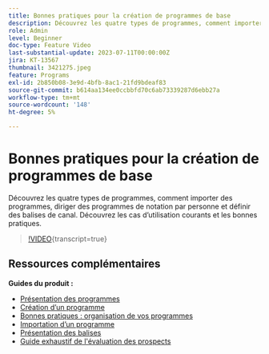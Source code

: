 ```yaml
---
title: Bonnes pratiques pour la création de programmes de base
description: Découvrez les quatre types de programmes, comment importer des programmes, diriger des programmes de notation par personne et définir des balises de canal. Découvrez les cas d’utilisation courants et les bonnes pratiques.
role: Admin
level: Beginner
doc-type: Feature Video
last-substantial-update: 2023-07-11T00:00:00Z
jira: KT-13567
thumbnail: 3421275.jpeg
feature: Programs
exl-id: 2b850b08-3e9d-4bfb-8ac1-21fd9bdeaf83
source-git-commit: b614aa134ee0ccbbfd70c6ab73339287d6ebb27a
workflow-type: tm+mt
source-wordcount: '148'
ht-degree: 5%

---
```


# Bonnes pratiques pour la création de programmes de base

Découvrez les quatre types de programmes, comment importer des programmes, diriger des programmes de notation par personne et définir des balises de canal. Découvrez les cas d’utilisation courants et les bonnes pratiques.

>[!VIDEO](https://video.tv.adobe.com/v/3421275/?learn=on){transcript=true}

## Ressources complémentaires

**Guides du produit :**

* [Présentation des programmes](https://experienceleague.adobe.com/docs/marketo/using/product-docs/core-marketo-concepts/programs/creating-programs/understanding-programs.html)
* [Création d’un programme](https://experienceleague.adobe.com/docs/marketo/using/product-docs/core-marketo-concepts/programs/creating-programs/create-a-program.html)
* [Bonnes pratiques : organisation de vos programmes](https://experienceleague.adobe.com/docs/marketo/using/product-docs/core-marketo-concepts/programs/working-with-programs/best-practice-how-to-organize-your-programs.html)
* [Importation d’un programme](https://experienceleague.adobe.com/docs/marketo/using/product-docs/core-marketo-concepts/programs/working-with-programs/import-a-program.html)
* [Présentation des balises](https://experienceleague.adobe.com/docs/marketo/using/product-docs/core-marketo-concepts/programs/working-with-programs/understanding-tags.html)
* [Guide exhaustif de l&#39;évaluation des prospects](https://business.adobe.com/resources/guides/lead-scoring.html)
